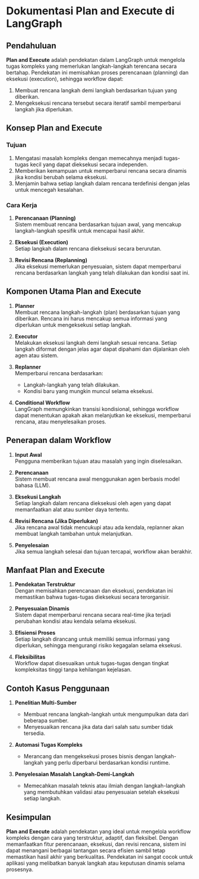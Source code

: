 # Dokumentasi Plan and Execute di LangGraph

## Pendahuluan

**Plan and Execute** adalah pendekatan dalam LangGraph untuk mengelola tugas kompleks yang memerlukan langkah-langkah terencana secara bertahap. Pendekatan ini memisahkan proses perencanaan (planning) dan eksekusi (execution), sehingga workflow dapat:
1. Membuat rencana langkah demi langkah berdasarkan tujuan yang diberikan.
2. Mengeksekusi rencana tersebut secara iteratif sambil memperbarui langkah jika diperlukan.

## Konsep Plan and Execute

### Tujuan

1. Mengatasi masalah kompleks dengan memecahnya menjadi tugas-tugas kecil yang dapat dieksekusi secara independen.
2. Memberikan kemampuan untuk memperbarui rencana secara dinamis jika kondisi berubah selama eksekusi.
3. Menjamin bahwa setiap langkah dalam rencana terdefinisi dengan jelas untuk mencegah kesalahan.

### Cara Kerja

1. **Perencanaan (Planning)**  
   Sistem membuat rencana berdasarkan tujuan awal, yang mencakup langkah-langkah spesifik untuk mencapai hasil akhir.
   
2. **Eksekusi (Execution)**  
   Setiap langkah dalam rencana dieksekusi secara berurutan.

3. **Revisi Rencana (Replanning)**  
   Jika eksekusi memerlukan penyesuaian, sistem dapat memperbarui rencana berdasarkan langkah yang telah dilakukan dan kondisi saat ini.

## Komponen Utama Plan and Execute

1. **Planner**  
   Membuat rencana langkah-langkah (plan) berdasarkan tujuan yang diberikan. Rencana ini harus mencakup semua informasi yang diperlukan untuk mengeksekusi setiap langkah.

2. **Executor**  
   Melakukan eksekusi langkah demi langkah sesuai rencana. Setiap langkah diformat dengan jelas agar dapat dipahami dan dijalankan oleh agen atau sistem.

3. **Replanner**  
   Memperbarui rencana berdasarkan:
   - Langkah-langkah yang telah dilakukan.
   - Kondisi baru yang mungkin muncul selama eksekusi.

4. **Conditional Workflow**  
   LangGraph memungkinkan transisi kondisional, sehingga workflow dapat menentukan apakah akan melanjutkan ke eksekusi, memperbarui rencana, atau menyelesaikan proses.

## Penerapan dalam Workflow

1. **Input Awal**  
   Pengguna memberikan tujuan atau masalah yang ingin diselesaikan.
   
2. **Perencanaan**  
   Sistem membuat rencana awal menggunakan agen berbasis model bahasa (LLM).

3. **Eksekusi Langkah**  
   Setiap langkah dalam rencana dieksekusi oleh agen yang dapat memanfaatkan alat atau sumber daya tertentu.

4. **Revisi Rencana (Jika Diperlukan)**  
   Jika rencana awal tidak mencukupi atau ada kendala, replanner akan membuat langkah tambahan untuk melanjutkan.

5. **Penyelesaian**  
   Jika semua langkah selesai dan tujuan tercapai, workflow akan berakhir.

## Manfaat Plan and Execute

1. **Pendekatan Terstruktur**  
   Dengan memisahkan perencanaan dan eksekusi, pendekatan ini memastikan bahwa tugas-tugas dieksekusi secara terorganisir.

2. **Penyesuaian Dinamis**  
   Sistem dapat memperbarui rencana secara real-time jika terjadi perubahan kondisi atau kendala selama eksekusi.

3. **Efisiensi Proses**  
   Setiap langkah dirancang untuk memiliki semua informasi yang diperlukan, sehingga mengurangi risiko kegagalan selama eksekusi.

4. **Fleksibilitas**  
   Workflow dapat disesuaikan untuk tugas-tugas dengan tingkat kompleksitas tinggi tanpa kehilangan kejelasan.

## Contoh Kasus Penggunaan

1. **Penelitian Multi-Sumber**  
   - Membuat rencana langkah-langkah untuk mengumpulkan data dari beberapa sumber.
   - Menyesuaikan rencana jika data dari salah satu sumber tidak tersedia.

2. **Automasi Tugas Kompleks**  
   - Merancang dan mengeksekusi proses bisnis dengan langkah-langkah yang perlu diperbarui berdasarkan kondisi runtime.

3. **Penyelesaian Masalah Langkah-Demi-Langkah**  
   - Memecahkan masalah teknis atau ilmiah dengan langkah-langkah yang membutuhkan validasi atau penyesuaian setelah eksekusi setiap langkah.

## Kesimpulan

**Plan and Execute** adalah pendekatan yang ideal untuk mengelola workflow kompleks dengan cara yang terstruktur, adaptif, dan fleksibel. Dengan memanfaatkan fitur perencanaan, eksekusi, dan revisi rencana, sistem ini dapat menangani berbagai tantangan secara efisien sambil tetap memastikan hasil akhir yang berkualitas. Pendekatan ini sangat cocok untuk aplikasi yang melibatkan banyak langkah atau keputusan dinamis selama prosesnya.
